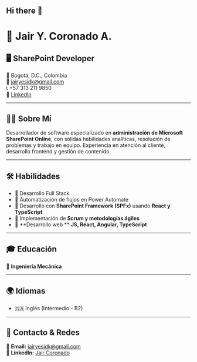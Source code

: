 ## Hi there 👋

# 🚀 **Jair Y. Coronado A.**  
## 🖥️ SharePoint Developer 

📍 Bogotá, D.C., Colombia  
📧 [jairyesidk@gmail.com](mailto:jairyesidk@gmail.com)  
📞 +57 313 211 9850  
🔗 [LinkedIn](https://www.linkedin.com/in/jaircoronadoalbarracin/)  

---

## 👨‍💻 **Sobre Mí**  
Desarrollador de software especializado en **administración de Microsoft SharePoint Online**, con sólidas habilidades analíticas, resolución de problemas y trabajo en equipo. Experiencia en atención al cliente, desarrollo frontend y gestión de contenido.  

---

## 🛠️ **Habilidades**  
- 🔹 Desarrollo Full Stack
- 🔹 Automatización de flujos en Power Automate  
- 🔹 Desarrollo con **SharePoint Framework (SPFx)** usando **React y TypeScript**  
- 🔹 Implementación de **Scrum y metodologías ágiles**  
- 🔹 **Desarrollo web **  **JS, React, Angular, TypeScript**  

---

## 🎓 **Educación**  
📘 **Ingeniería Mecánica**

---

## 🌍 **Idiomas**  
- 🇬🇧 Inglés (Intermedio - B2)

---

## 🎯 **Contacto & Redes**  
📩 **Email:** [jairyesidk@gmail.com](mailto:jairyesidk@gmail.com)  
💼 **LinkedIn:** [Jair Coronado](https://www.linkedin.com/in/jaircoronadoalbarracin/)  

